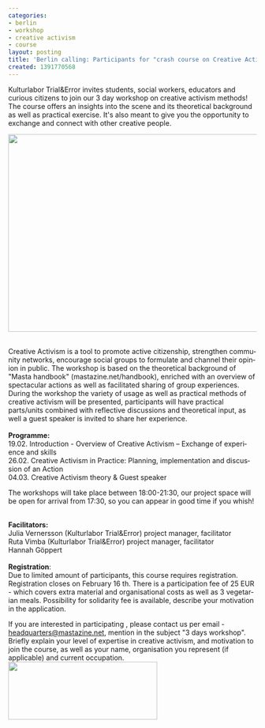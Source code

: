 ```yaml
---
categories:
- berlin
- workshop
- creative activism
- course
layout: posting
title: 'Berlin calling: Participants for "crash course on Creative Activism"'
created: 1391770568
---
```

<p>Kulturlabor Trial&amp;Error invites students, social workers, educators and curious citizens to join our 3 day workshop on creative activism methods! The course offers an insights into the scene and its theoretical background as well as practical exercise. It's also meant to give you the opportunity to exchange and connect with other creative people.</p>
<p><img alt="" src="https://31.media.tumblr.com/7da6c6f7d0d4ac5e5c92fa995905b4ea/tumblr_inline_n0mgxuCxdr1qc6c9f.jpg" style="width: 600px; height: 400px;"></p>
<p><br>
	<span lang="en-US">Creative Activism is a tool to promote active citizenship, strengthen community networks, encourage social groups to formulate and channel their opinion in public. The workshop is based on the theoretical background of "Masta handbook" (mastazine.net/handbook), enriched with an overview of spectacular actions as well as facilitated sharing of group experiences. During the workshop the variety of usage as well as practical methods of creative activism will be presented, participants will have practical parts/units combined with reflective discussions and theoretical input, as well a guest speaker is invited to share </span><span lang="en-US">her </span><span lang="en-US">experience.</span><br>
	<br>
	<strong><span lang="en-US">Programme:</span></strong><br>
	<span lang="en-US">1</span><span lang="en-US">9</span><span lang="en-US">.02. Introduction - Overview of Creative Activism – Exchange of experience and skills</span><br>
	<span lang="en-US">26</span><span lang="en-US">.02. Creative Activism in Practi</span><span lang="en-US">c</span><span lang="en-US">e: Planning, implementation and discussion of an Action<br>
	04.03. Creative Activism theory &amp; Guest speaker</span></p>
<p lang="en-US">The workshops will take place between 18:00-21:30, our project space will be open for arrival from 17:30, so you can appear in good time if you whish!</p>
<p><br>
	<strong><span lang="en-US">Facilitators:</span></strong><br>
	<span lang="en-US">Julia Vernersson (Kulturlabor Trial&amp;Error) project manager, facilitator<br>
	Ruta Vimba (Kulturlabor Trial&amp;Error) project manager, facilitator</span><br>
	<span lang="en-US">Hannah Göppert </span><br>
	<br>
	<strong><span lang="en-US">Registration</span></strong><span lang="en-US">:<br>
	Due to limited amount of participants, this course requires registration. Registration closes on February </span><span lang="en-US">16 th</span><span lang="en-US">. There is a participation fee </span><span lang="en-US">of</span><span lang="en-US"> 25 EUR - which covers extra material and organisational costs as well as 3 vegetarian meals. Possibility for solidarity fee is available, describe your motivation in the application.</span></p>
<p>If you are interested in participating , please contact us per email - <a href="mailto:headquarters@mastazine.net">headquarters@mastazine.net</a>, mention in the subject "3 days workshop". Briefly explain your level of expertise in creative activism, and motivation to join the course, as well as your name, organisation you represent (if applicable) and current occupation.<br>
	<img alt="" src="http://www.jugendfuereuropa.de/downloads/4-20-923/EU_flag_yia_DE-01.jpg" style="float: left;" height="117" width="302"></p>

